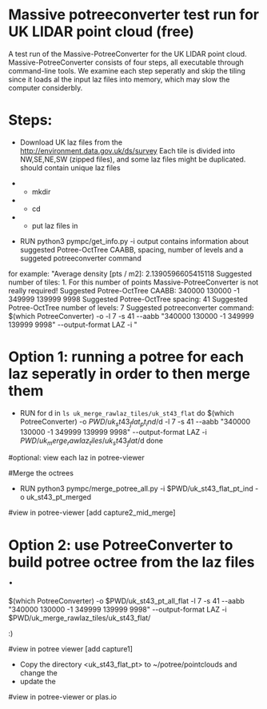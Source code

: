 # Massive potreeconverter test run for UK LIDAR point cloud (free)
A test run of the Massive-PotreeConverter for the UK LIDAR point cloud. 
Massive-PotreeConverter consists of four steps, all executable through command-line tools.
We examine each step seperatly and skip the tiling since it loads al the input laz files into memory, which may slow the computer considerbly.

# Steps:
- Download UK laz files from the http://environment.data.gov.uk/ds/survey
Each tile is divided into NW,SE,NE,SW (zipped files), and some laz files might be duplicated.
<laz input directory> should contain unique laz files

- - mkdir <laz input directory>
- - cd <laz input directory>
- - put laz files in <laz input directory>

- RUN python3 pympc/get_info.py -i <laz input directory>
output contains information about suggested Potree-OctTree CAABB, spacing, number of levels and a suggeted potreeconverter command

for example: 
"Average density [pts / m2]: 2.1390596605415118
Suggested number of tiles: 1. For this number of points Massive-PotreeConverter is not really required!
Suggested Potree-OctTree CAABB:  340000 130000 -1 349999 139999 9998
Suggested Potree-OctTree spacing:  41
Suggested Potree-OctTree number of levels:  7
Suggested potreeconverter command:
$(which PotreeConverter) -o <potree output directory> -l 7 -s 41 --aabb "340000 130000 -1 349999 139999 9998" --output-format LAZ -i <laz input directory>
"


# Option 1: running a potree for each laz seperatly in order to then merge them

- RUN
for d in `ls uk_merge_rawlaz_tiles/uk_st43_flat`
do
$(which PotreeConverter) -o $PWD/uk_st43_flat_pt_ind/$d -l 7 -s 41 --aabb "340000 130000 -1 349999 139999 9998" --output-format LAZ -i $PWD/uk_merge_rawlaz_tiles/uk_st43_flat/$d
done

#optional: view each laz in potree-viewer

#Merge the octrees

- RUN python3 pympc/merge_potree_all.py -i $PWD/uk_st43_flat_pt_ind -o uk_st43_pt_merged 

#view in potree-viewer [add capture2_mid_merge]

# Option 2: use PotreeConverter to build potree octree from the laz files .  
$(which PotreeConverter) -o $PWD/uk_st43_pt_all_flat -l 7 -s 41 --aabb "340000 130000 -1 349999 139999 9998" --output-format LAZ -i $PWD/uk_merge_rawlaz_tiles/uk_st43_flat/

:) 


#view in potree viewer [add capture1]
- Copy the directory <uk_st43_flat_pt> to ~/potree/pointclouds and change the 
- update the 



#view in potree-viewer or plas.io 





